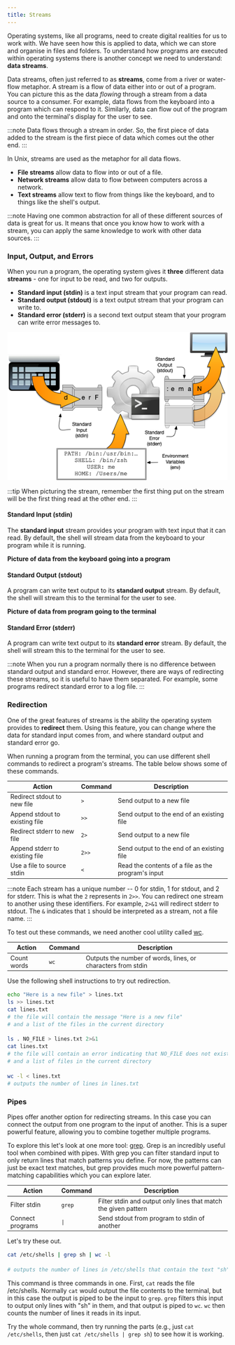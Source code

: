 ```yaml
---
title: Streams
---
```


Operating systems, like all programs, need to create digital realities for us to work with. We have seen how this is applied to data, which we can store and organise in files and folders.
To understand how programs are executed within operating systems there is another concept we need to understand: **data streams**.

Data streams, often just referred to as **streams**, come from a river or water-flow metaphor. A stream is a flow of data either into or out of a program. You can picture this as the data *flowing* through a stream from a data source to a consumer. For example, data flows from the keyboard into a program which can respond to it. Similarly, data can flow out of the program and onto the terminal's display for the user to see.

:::note
Data flows through a stream in order. So, the first piece of data added to the stream is the first piece of data which comes out the other end.
:::

In Unix, streams are used as the metaphor for all data flows.

- **File streams** allow data to flow into or out of a file.
- **Network streams** allow data to flow between computers across a network.
- **Text streams** allow text to flow from things like the keyboard, and to things like the shell's output.

:::note
Having one common abstraction for all of these different sources of data is great for us. It means that once you know how to work with a stream, you can apply the same knowledge to work with other data sources.
:::

### Input, Output, and Errors

When you run a program, the operating system gives it **three** different data **streams** - one for input to be read, and two for outputs.

- **Standard input (stdin)** is a text input stream that your program can read.
- **Standard output (stdout)** is a text output stream that your program can write to.
- **Standard error (stderr)** is a second text output steam that your program can write error messages to.

![The execution environment of a program, with environment variables, stdin, stdout, and stderr shown as pipes.](./images/execution-env.png)

:::tip
When picturing the stream, remember the first thing put on the stream will be the first thing read at the other end.
:::

#### Standard Input (stdin)

The **standard input** stream provides your program with text input that it can read. By default, the shell will stream data from the keyboard to your program while it is running.

**Picture of data from the keyboard going into a program**

#### Standard Output (stdout)

A program can write text output to its **standard output** stream. By default, the shell will stream this to the terminal for the user to see.

**Picture of data from program going to the terminal**

#### Standard Error (stderr)

A program can write text output to its **standard error** stream. By default, the shell will stream this to the terminal for the user to see.

:::note
When you run a program normally there is no difference between standard output and standard error. 
However, there are ways of redirecting these streams, so it is useful to have them separated.
For example, some programs redirect standard error to a log file.
:::

### Redirection

One of the great features of streams is the ability the operating system provides to **redirect** them. 
Using this feature, you can change where the data for standard input comes from, and where standard output and standard error go.

When running a program from the terminal, you can use different shell commands to redirect a program's streams.
The table below shows some of these commands.

| **Action**                     | **Command**  | **Description**                                    |
|--------------------------------|--------------|----------------------------------------------------|
| Redirect stdout to new file    | `>`          | Send output to a new file                          |
| Append stdout to existing file | `>>`         | Send output to the end of an existing file         |
| Redirect stderr to new file    | `2>`         | Send output to a new file                          |
| Append stderr to existing file | `2>>`        | Send output to the end of an existing file         |
| Use a file to source stdin     | `<`          | Read the contents of a file as the program's input |

:::note
Each stream has a unique number -- 0 for stdin, 1 for stdout, and 2 for stderr. This is what the `2` represents in `2>>`.
You can redirect one stream to another using these identifiers. For example, `2>&1` will redirect stderr to stdout.
The `&` indicates that `1` should be interpreted as a stream, not a file name.
:::

To test out these commands, we need another cool utility called [wc](https://man.cx/Wc).

| **Action**  | **Command** | **Description**                                              |
|-------------|-------------|--------------------------------------------------------------|
| Count words |`wc`         | Outputs the number of words, lines, or characters from stdin |

Use the following shell instructions to try out redirection.

```sh
echo "Here is a new file" > lines.txt
ls >> lines.txt
cat lines.txt
# the file will contain the message "Here is a new file"
# and a list of the files in the current directory

ls . NO_FILE > lines.txt 2>&1
cat lines.txt
# the file will contain an error indicating that NO_FILE does not exist
# and a list of files in the current directory

wc -l < lines.txt
# outputs the number of lines in lines.txt
```

### Pipes

Pipes offer another option for redirecting streams. In this case you can connect the output from one program to the input of another. This is a super powerful feature, allowing you to combine together multiple programs.

To explore this let's look at one more tool: [grep](https://man.cx/Grep). Grep is an incredibly useful tool when combined with pipes. With grep you can filter standard input to only return lines that match patterns you define. For now, the patterns can just be exact text matches, but grep provides much more powerful pattern-matching capabilities which you can explore later.

| **Action**       | **Command** | **Description**                                                 |
|------------------|-------------|-----------------------------------------------------------------|
| Filter stdin     | `grep`      | Filter stdin and output only lines that match the given pattern |
| Connect programs | `\|`         | Send stdout from program to stdin of another                    |

Let's try these out.

```sh
cat /etc/shells | grep sh | wc -l 

# outputs the number of lines in /etc/shells that contain the text "sh"
```

This command is three commands in one.
First, `cat` reads the file /etc/shells.
Normally `cat` would output the file contents to the terminal, but in this case the output is piped to be the input to `grep`.
`grep` filters this input to output only lines with "sh" in them, and that output is piped to `wc`.
`wc` then counts the number of lines it reads in its input.

Try the whole command, then try running the parts (e.g., just `cat /etc/shells`, then just `cat /etc/shells | grep sh`) to see how it is working.

